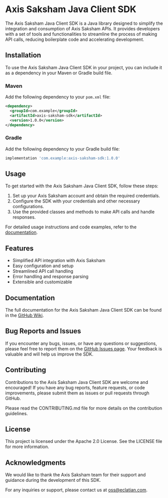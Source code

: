 
# Axis Saksham Java Client SDK

The Axis Saksham Java Client SDK is a Java library designed to simplify the integration and consumption of Axis Saksham APIs. It provides developers with a set of tools and functionalities to streamline the process of making API calls, reducing boilerplate code and accelerating development.

## Installation

To use the Axis Saksham Java Client SDK in your project, you can include it as a dependency in your Maven or Gradle build file.

### Maven

Add the following dependency to your `pom.xml` file:

```xml
<dependency>
  <groupId>com.example</groupId>
  <artifactId>axis-saksham-sdk</artifactId>
  <version>1.0.0</version>
</dependency>
```

### Gradle

Add the following dependency to your Gradle build file:

```groovy
implementation 'com.example:axis-saksham-sdk:1.0.0'
```

## Usage

To get started with the Axis Saksham Java Client SDK, follow these steps:

1. Set up your Axis Saksham account and obtain the required credentials.
2. Configure the SDK with your credentials and other necessary configurations.
3. Use the provided classes and methods to make API calls and handle responses.

For detailed usage instructions and code examples, refer to the [documentation](https://github.com/eclatian/axis-saksham-client-java/wiki).

## Features

- Simplified API integration with Axis Saksham
- Easy configuration and setup
- Streamlined API call handling
- Error handling and response parsing
- Extensible and customizable

## Documentation

The full documentation for the Axis Saksham Java Client SDK can be found in the [GitHub Wiki](https://github.com/eclatian/axis-saksham-client-java/wiki).

## Bug Reports and Issues

If you encounter any bugs, issues, or have any questions or suggestions, please feel free to report them on the [GitHub Issues page](https://github.com/eclatian/axis-saksham-client-java/issues). Your feedback is valuable and will help us improve the SDK.

## Contributing

Contributions to the Axis Saksham Java Client SDK are welcome and encouraged! If you have any bug reports, feature requests, or code improvements, please submit them as issues or pull requests through GitHub.

Please read the CONTRIBUTING.md file for more details on the contribution guidelines.

## License

This project is licensed under the Apache 2.0 License. See the LICENSE file for more information.


## Acknowledgments

We would like to thank the Axis Saksham team for their support and guidance during the development of this SDK.

For any inquiries or support, please contact us at oss@eclatian.com.

